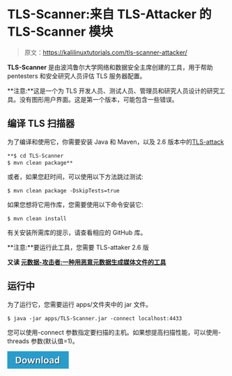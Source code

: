 # TLS-Scanner:来自 TLS-Attacker 的 TLS-Scanner 模块

> 原文：<https://kalilinuxtutorials.com/tls-scanner-attacker/>

**TLS-Scanner** 是由波鸿鲁尔大学网络和数据安全主席创建的工具，用于帮助 pentesters 和安全研究人员评估 TLS 服务器配置。

**注意:**这是一个为 TLS 开发人员、测试人员、管理员和研究人员设计的研究工具。没有图形用户界面。这是第一个版本，可能包含一些错误。

## **编译 TLS 扫描器**

为了编译和使用它，你需要安装 Java 和 Maven，以及 2.6 版本中的[TLS-attack](https://github.com/RUB-NDS/TLS-Attacker)

```
**$ cd TLS-Scanner
$ mvn clean package** 
```

或者，如果您赶时间，可以使用以下方法跳过测试:

```
$ mvn clean package -DskipTests=true
```

如果您想将它用作库，您需要使用以下命令安装它:

```
$ mvn clean install
```

有关安装所需库的提示，请查看相应的 GitHub 库。

**注意:**要运行此工具，您需要 TLS-attaker 2.6 版

**又读 [元数据-攻击者:一种用恶意元数据生成媒体文件的工具](https://kalilinuxtutorials.com/metadata-attacker/)**

## **运行中**

为了运行它，您需要运行 apps/文件夹中的 jar 文件。

```
$ java -jar apps/TLS-Scanner.jar -connect localhost:4433
```

您可以使用-connect 参数指定要扫描的主机。如果想提高扫描性能，可以使用-threads 参数(默认值=1)。

[![](img//d861a9096555aeb1980fc054015933d7.png)](https://github.com/RUB-NDS/TLS-Scanner)